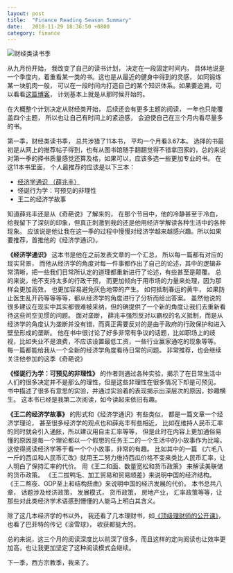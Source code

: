 ```yaml
---
layout: post
title:  "Finance Reading Season Summary"
date:   2018-11-29 18:36:50 +0800
category: finance
---
```

![财经类读书季](https://timgsa.baidu.com/timg?image&quality=80&size=b9999_10000&sec=1543497989100&di=598e02185b764a5f7653a524c2da7894&imgtype=0&src=http%3A%2F%2Fimgsrc.baidu.com%2Fimgad%2Fpic%2Fitem%2Fa8773912b31bb051fa747b053d7adab44aede04f.jpg)


从九月份开始， 我改变了自己的读书计划， 决定在一段固定时间内， 具体地说是一个季度内，着重看某一类的书。这也是从最近的健身中得到的灵感， 如同锻炼某一块肌肉一般， 可以在一段时间内打造自己的某个知识体系。如果要追溯，可以看看[这篇博客](https://hicalvin.github.io/reading/2018/09/01/plan-of-reading.html)， 计划基本上就是从那时候开始的。

在大概整个计划决定从财经类开始， 后续还会有更多主题的阅读， 一年也只能覆盖四个主题， 所以也让自己有时间上的紧迫感， 会迫使自己在三个月内看尽量多的书。

第一季，财经类读书季， 总共涉猎了11本书， 平均一个月看3.67本。 选择的书最初是从网上的推荐帖子得到，也有从图书馆随手翻翻觉得不错拿回家的，总的来说对第一季的择书质量感觉还算及格，如果可以，应该多选一些更加专业的书。 在这11本书里面， 个人最推荐的应该是以下三本：

- [经济学通识 （薛兆丰）](https://hicalvin.github.io/finance/2018/11/05/economics_general.html)
- 怪诞行为学：可预见的非理性
- 王二的经济学故事

知道薛兆丰还是从《奇葩说》了解来的， 在那个节目中，他的冷静甚至于冷血，给我留下了深刻的印象，但真正刺激到我的还是他用经济学解读各种生活中的各种现象。 应该说是他让我在这一季的过程中慢慢对经济学越来越感兴趣。所以如果要推荐，首推他的《经济学通识》。 

**《经济学通识》** 这本书是他在之前发表文章的一个汇总， 所以每一篇都有对应的现实背景， 而他从经济学的角度对每一件事都作出了自己的论述，其中的逻辑非常清晰，把一些我们日常所认定的道理都重新进行了论述，有些甚至是颠覆。 总的来说，他不支持太多的行政干预， 而更加倾向于用市场的力量来处理，因为那样会更加高效， 也更加容易避免灰色地带的产生。 如何抵制春运的黄牛， 如果防止医生乱开药等等等等，都从经济学的角度进行了分析而给出答案。 虽然他说的很多建议在现实中其实都很难被采纳，但的确提供了一个新的角度让我们去重新看待这些司空见惯的问题。 面对垄断， 薛兆丰强烈反对以霸权的名义抵制，而是从经济学的角度认为垄断并没有错，而真正需要反对的是由于政府的行政保护和进入壁垒形成的垄断。 他在书中很讨论了好多非常有争议的话题，比如职场上的歧视，比如失业不是浪费，不应该设置最低工资，一些行业赢家通吃的现象等等。 每一篇都能给我从一个全新的经济学角度看待日常的问题。 非常推荐，也会继续关注他参加的这季《奇葩说》

**《怪诞行为学：可预见的非理性》** 的作者则通过各种实验，揭示了在日常生活中人们的很多决定并不是那么的理性，但是这些非理性在很多情况下却是可预见。 书中描述了很多有意思的实验，并通过实验着的表现揭示出深层次的原因，妙趣横生。 这本书已经是我第二次阅读，如今读起来依旧有趣。 

**《王二的经济学故事》** 的形式和《经济学通识》有些类似， 都是一篇文章一个经济学理论， 甚至很多经济学的观点也和薛兆丰有些相近， 比如在维持人民币汇率的同时就会引入通胀，所以建议用自主汇率等等， 但是此时在内容上更加通俗易懂的原因是每一个理论都以一个假想的任务王二的一个生活中的小故事作为比喻。 这使得阅读经济学等于看一个个小故事，非常的有趣。 比如其中的一篇 《六毛八一斤的西瓜和人民币汇改》就用王二努力维持西瓜价格不变来类比人民币汇率，让人明白了保持汇率的代价。 用《王二和面、数量宽松和货币政策》 来解读美联储的货币政策。 《王二拔鸭毛、加工贸易和贸易顺差》来说明中国的经济结构。 《王二熬夜、GDP至上和结构扭曲》来说明中国的经济发展的代价。 本书总共八章， 话题涉及经济政策， 发展模式， 货币政策， 房地产业， 汇率政策等等，让那些对此类经济学术语感到懵懂的人能马上明白其含义。 

除了这几本经济学的书以外， 我还看了几本理财书，如[《顶级理财师的公开课》](https://hicalvin.github.io/finance/2018/09/17/let-money-talk.html)，也看了巴菲特的传记《滚雪球》， 收获都挺大的。 

总的来说，这三个月的阅读深度比以前深了很多，而且这样的定向阅读也让效率更加高，也让我更加坚定了这种阅读模式会继续。

下一季，西方宗教季，我来了。 

